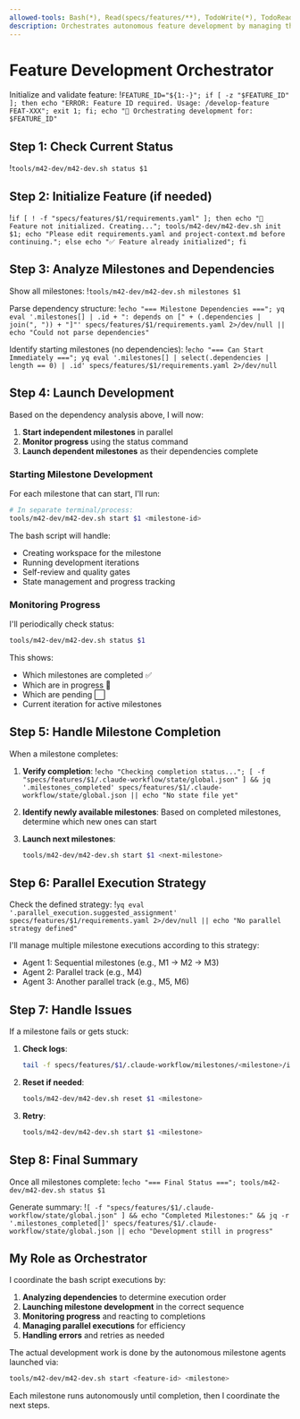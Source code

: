 ```yaml
---
allowed-tools: Bash(*), Read(specs/features/**), TodoWrite(*), TodoRead, LS(specs/features/**)
description: Orchestrates autonomous feature development by managing the m42-dev.sh bash script
---
```

# Feature Development Orchestrator

Initialize and validate feature:
!`FEATURE_ID="${1:-}"; if [ -z "$FEATURE_ID" ]; then echo "ERROR: Feature ID required. Usage: /develop-feature FEAT-XXX"; exit 1; fi; echo "🚀 Orchestrating development for: $FEATURE_ID"`

## Step 1: Check Current Status

!`tools/m42-dev/m42-dev.sh status $1`

## Step 2: Initialize Feature (if needed)

!`if [ ! -f "specs/features/$1/requirements.yaml" ]; then echo "📝 Feature not initialized. Creating..."; tools/m42-dev/m42-dev.sh init $1; echo "Please edit requirements.yaml and project-context.md before continuing."; else echo "✅ Feature already initialized"; fi`

## Step 3: Analyze Milestones and Dependencies

Show all milestones:
!`tools/m42-dev/m42-dev.sh milestones $1`

Parse dependency structure:
!`echo "=== Milestone Dependencies ==="; yq eval '.milestones[] | .id + ": depends on [" + (.dependencies | join(", ")) + "]"' specs/features/$1/requirements.yaml 2>/dev/null || echo "Could not parse dependencies"`

Identify starting milestones (no dependencies):
!`echo "=== Can Start Immediately ==="; yq eval '.milestones[] | select(.dependencies | length == 0) | .id' specs/features/$1/requirements.yaml 2>/dev/null`

## Step 4: Launch Development

Based on the dependency analysis above, I will now:

1. **Start independent milestones** in parallel
2. **Monitor progress** using the status command
3. **Launch dependent milestones** as their dependencies complete

### Starting Milestone Development

For each milestone that can start, I'll run:
```bash
# In separate terminal/process:
tools/m42-dev/m42-dev.sh start $1 <milestone-id>
```

The bash script will handle:
- Creating workspace for the milestone
- Running development iterations
- Self-review and quality gates
- State management and progress tracking

### Monitoring Progress

I'll periodically check status:
```bash
tools/m42-dev/m42-dev.sh status $1
```

This shows:
- Which milestones are completed ✅
- Which are in progress 🔄
- Which are pending ⬜
- Current iteration for active milestones

## Step 5: Handle Milestone Completion

When a milestone completes:

1. **Verify completion**:
   !`echo "Checking completion status..."; [ -f "specs/features/$1/.claude-workflow/state/global.json" ] && jq '.milestones_completed' specs/features/$1/.claude-workflow/state/global.json || echo "No state file yet"`

2. **Identify newly available milestones**:
   Based on completed milestones, determine which new ones can start

3. **Launch next milestones**:
   ```bash
   tools/m42-dev/m42-dev.sh start $1 <next-milestone>
   ```

## Step 6: Parallel Execution Strategy

Check the defined strategy:
!`yq eval '.parallel_execution.suggested_assignment' specs/features/$1/requirements.yaml 2>/dev/null || echo "No parallel strategy defined"`

I'll manage multiple milestone executions according to this strategy:
- Agent 1: Sequential milestones (e.g., M1 → M2 → M3)
- Agent 2: Parallel track (e.g., M4)
- Agent 3: Another parallel track (e.g., M5, M6)

## Step 7: Handle Issues

If a milestone fails or gets stuck:

1. **Check logs**:
   ```bash
   tail -f specs/features/$1/.claude-workflow/milestones/<milestone>/iterations/dev_*.md
   ```

2. **Reset if needed**:
   ```bash
   tools/m42-dev/m42-dev.sh reset $1 <milestone>
   ```

3. **Retry**:
   ```bash
   tools/m42-dev/m42-dev.sh start $1 <milestone>
   ```

## Step 8: Final Summary

Once all milestones complete:
!`echo "=== Final Status ==="; tools/m42-dev/m42-dev.sh status $1`

Generate summary:
!`[ -f "specs/features/$1/.claude-workflow/state/global.json" ] && echo "Completed Milestones:" && jq -r '.milestones_completed[]' specs/features/$1/.claude-workflow/state/global.json || echo "Development still in progress"`

## My Role as Orchestrator

I coordinate the bash script executions by:
1. **Analyzing dependencies** to determine execution order
2. **Launching milestone development** in the correct sequence
3. **Monitoring progress** and reacting to completions
4. **Managing parallel executions** for efficiency
5. **Handling errors** and retries as needed

The actual development work is done by the autonomous milestone agents launched via:
```bash
tools/m42-dev/m42-dev.sh start <feature-id> <milestone>
```

Each milestone runs autonomously until completion, then I coordinate the next steps.